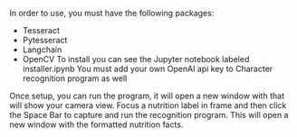 In order to use, you must have the following packages:
 - Tesseract
 - Pytesseract
 - Langchain
 - OpenCV
To install you can see the Jupyter notebook labeled installer.ipynb
You must add your own OpenAI api key to Character recognition program as well

Once setup, you can run the program, it will open a new window with that will show your camera view.
Focus a nutrition label in frame and then click the Space Bar to capture and run the recognition program.
This will open a new window with the formatted nutrition facts.
